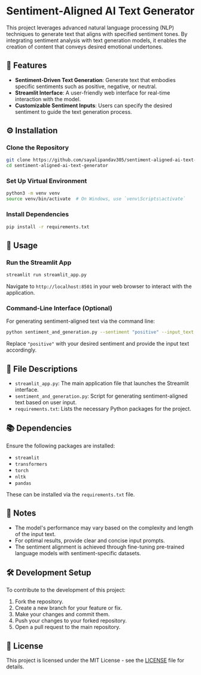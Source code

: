 # Sentiment-Aligned AI Text Generator

This project leverages advanced natural language processing (NLP) techniques to generate text that aligns with specified sentiment tones. By integrating sentiment analysis with text generation models, it enables the creation of content that conveys desired emotional undertones.

## 🚀 Features

* **Sentiment-Driven Text Generation**: Generate text that embodies specific sentiments such as positive, negative, or neutral.
* **Streamlit Interface**: A user-friendly web interface for real-time interaction with the model.
* **Customizable Sentiment Inputs**: Users can specify the desired sentiment to guide the text generation process.

## ⚙️ Installation

### Clone the Repository

```bash
git clone https://github.com/sayalipandav305/sentiment-aligned-ai-text-generator.git
cd sentiment-aligned-ai-text-generator
```

### Set Up Virtual Environment

```bash
python3 -m venv venv
source venv/bin/activate  # On Windows, use `venv\Scripts\activate`
```

### Install Dependencies

```bash
pip install -r requirements.txt
```

## 🧪 Usage

### Run the Streamlit App

```bash
streamlit run streamlit_app.py
```

Navigate to `http://localhost:8501` in your web browser to interact with the application.

### Command-Line Interface (Optional)

For generating sentiment-aligned text via the command line:

```bash
python sentiment_and_generation.py --sentiment "positive" --input_text "I am feeling great today"
```

Replace `"positive"` with your desired sentiment and provide the input text accordingly.

## 📄 File Descriptions

* `streamlit_app.py`: The main application file that launches the Streamlit interface.
* `sentiment_and_generation.py`: Script for generating sentiment-aligned text based on user input.
* `requirements.txt`: Lists the necessary Python packages for the project.

## 📚 Dependencies

Ensure the following packages are installed:

* `streamlit`
* `transformers`
* `torch`
* `nltk`
* `pandas`

These can be installed via the `requirements.txt` file.

## 📌 Notes

* The model's performance may vary based on the complexity and length of the input text.
* For optimal results, provide clear and concise input prompts.
* The sentiment alignment is achieved through fine-tuning pre-trained language models with sentiment-specific datasets.

## 🛠️ Development Setup

To contribute to the development of this project:

1. Fork the repository.
2. Create a new branch for your feature or fix.
3. Make your changes and commit them.
4. Push your changes to your forked repository.
5. Open a pull request to the main repository.

## 📄 License

This project is licensed under the MIT License - see the [LICENSE](LICENSE) file for details.

